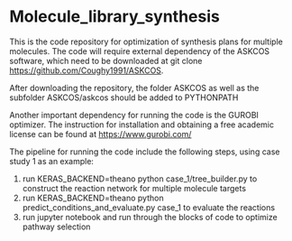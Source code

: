 # Molecule_library_synthesis
This is the code repository for optimization of synthesis plans for multiple molecules.
The code will require external dependency of the ASKCOS software, which need to be downloaded at
git clone https://github.com/Coughy1991/ASKCOS.

After downloading the repository, the folder ASKCOS as well as the subfolder ASKCOS/askcos should be added to PYTHONPATH

Another important dependency for running the code is the GUROBI optimizer. The instruction for installation and obtaining a free academic license can be found at https://www.gurobi.com/

The pipeline for running the code include the following steps, using case study 1 as an example:
1. run KERAS_BACKEND=theano python case_1/tree_builder.py to construct the reaction network for multiple molecule targets
2. run KERAS_BACKEND=theano python predict_conditions_and_evaluate.py case_1 to evaluate the reactions
3. run jupyter notebook and run through the blocks of code to optimize pathway selection

